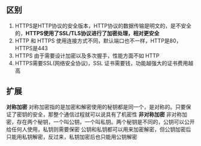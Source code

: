 ## 区别
1. HTTPS是HTTP协议的安全版本，HTTP协议的数据传输是明文的，是不安全的，**HTTPS使用了SSL/TLS协议进行了加密处理，相对更安全**
2. HTTP 和 HTTPS 使用连接方式不同，默认端口也不一样，HTTP是80，HTTPS是443
3. HTTPS 由于需要设计加密以及多次握手，性能方面不如 HTTP
4. HTTPS需要SSL(网络安全协议)，SSL 证书需要钱，功能越强大的证书费用越高



## 扩展
**对称加密**
对称加密指的是加密和解密使用的秘钥都是同一个，是对称的。只要保证了密钥的安全，那整个通信过程就可以说具有了机密性
**非对称加密**
非对称加密，存在两个秘钥，一个叫公钥，一个叫私钥。两个秘钥是不同的，公钥可以公开给任何人使用，私钥则需要保密
公钥和私钥都可以用来加密解密，但公钥加密后只能用私钥解密，反过来，私钥加密后也只能用公钥解密